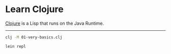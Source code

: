 # Learn Clojure

[Clojure](https://clojure.org/) is a Lisp that runs on the Java Runtime.

---

```bash
clj -M 01-very-basics.clj
```

```bash
lein repl
```